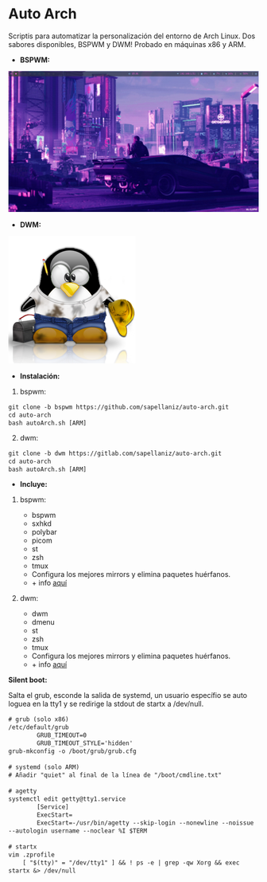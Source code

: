 # Auto Arch

Scriptis para automatizar la personalización del entorno de Arch Linux. Dos sabores disponibles, BSPWM y DWM! Probado en máquinas x86 y ARM.

- **BSPWM:**

![img](bspwm.png)

- **DWM:**

![img](dwm.png)

- **Instalación:**

1. bspwm:
```
git clone -b bspwm https://github.com/sapellaniz/auto-arch.git
cd auto-arch
bash autoArch.sh [ARM]
```

2. dwm:
```
git clone -b dwm https://gitlab.com/sapellaniz/auto-arch.git
cd auto-arch
bash autoArch.sh [ARM]
```

- **Incluye:**
1. bspwm:
    - bspwm
    - sxhkd
    - polybar
    - picom
    - st
    - zsh
    - tmux
    - Configura los mejores mirrors y elimina paquetes huérfanos.
    - \+ info [aquí](https://github.com/sapellaniz/auto-arch/tree/bspwm)

2. dwm:
    - dwm
    - dmenu
    - st
    - zsh
    - tmux
    - Configura los mejores mirrors y elimina paquetes huérfanos.
    - \+ info [aquí](https://github.com/sapellaniz/auto-arch/tree/dwm)

**Silent boot:**

Salta el grub, esconde la salida de systemd, un usuario específio se auto loguea en la tty1 y se redirige la stdout de startx a /dev/null.
```
# grub (solo x86)
/etc/default/grub
        GRUB_TIMEOUT=0
        GRUB_TIMEOUT_STYLE='hidden'
grub-mkconfig -o /boot/grub/grub.cfg

# systemd (solo ARM)
# Añadir "quiet" al final de la línea de "/boot/cmdline.txt"

# agetty
systemctl edit getty@tty1.service
        [Service]
        ExecStart=
        ExecStart=-/usr/bin/agetty --skip-login --nonewline --noissue --autologin username --noclear %I $TERM

# startx
vim .zprofile
    [ "$(tty)" = "/dev/tty1" ] && ! ps -e | grep -qw Xorg && exec startx &> /dev/null
```
